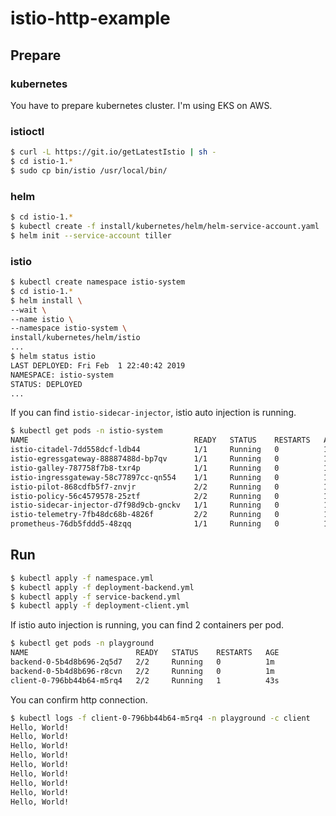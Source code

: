 # istio-http-example

## Prepare
### kubernetes
You have to prepare kubernetes cluster. I'm using EKS on AWS.

### istioctl

```bash
$ curl -L https://git.io/getLatestIstio | sh -
$ cd istio-1.*
$ sudo cp bin/istio /usr/local/bin/
```

### helm

```bash
$ cd istio-1.*
$ kubectl create -f install/kubernetes/helm/helm-service-account.yaml
$ helm init --service-account tiller
```

### istio

```bash
$ kubectl create namespace istio-system
$ cd istio-1.*
$ helm install \
--wait \
--name istio \
--namespace istio-system \
install/kubernetes/helm/istio
...
$ helm status istio
LAST DEPLOYED: Fri Feb  1 22:40:42 2019
NAMESPACE: istio-system
STATUS: DEPLOYED
...
```
If you can find `istio-sidecar-injector`, istio auto injection is running.

```bash
$ kubectl get pods -n istio-system
NAME                                     READY   STATUS    RESTARTS   AGE
istio-citadel-7dd558dcf-ldb44            1/1     Running   0          17h
istio-egressgateway-88887488d-bp7qv      1/1     Running   0          17h
istio-galley-787758f7b8-txr4p            1/1     Running   0          17h
istio-ingressgateway-58c77897cc-qn554    1/1     Running   0          17h
istio-pilot-868cdfb5f7-znvjr             2/2     Running   0          17h
istio-policy-56c4579578-25ztf            2/2     Running   0          17h
istio-sidecar-injector-d7f98d9cb-gnckv   1/1     Running   0          17h
istio-telemetry-7fb48dc68b-4826f         2/2     Running   0          17h
prometheus-76db5fddd5-48zqq              1/1     Running   0          17h
```

## Run

```bash
$ kubectl apply -f namespace.yml
$ kubectl apply -f deployment-backend.yml
$ kubectl apply -f service-backend.yml
$ kubectl apply -f deployment-client.yml
```

If istio auto injection is running, you can find 2 containers per pod.

```bash
$ kubectl get pods -n playground
NAME                        READY   STATUS    RESTARTS   AGE
backend-0-5b4d8b696-2q5d7   2/2     Running   0          1m
backend-0-5b4d8b696-r8cvn   2/2     Running   0          1m
client-0-796bb44b64-m5rq4   2/2     Running   1          43s
```

You can confirm http connection.

```bash
$ kubectl logs -f client-0-796bb44b64-m5rq4 -n playground -c client
Hello, World!
Hello, World!
Hello, World!
Hello, World!
Hello, World!
Hello, World!
Hello, World!
Hello, World!
Hello, World!
```
